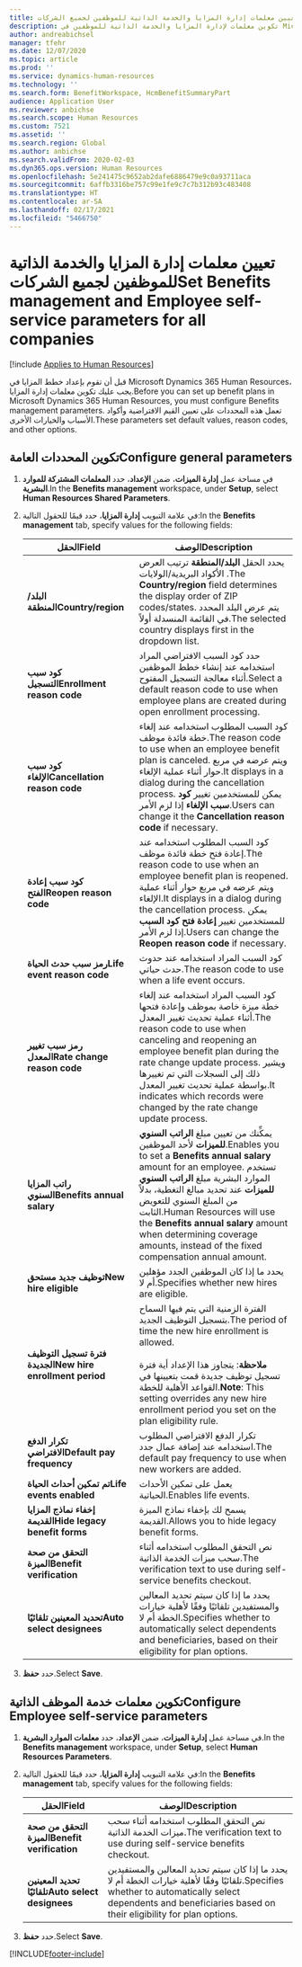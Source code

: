 ```yaml
---
title: تعيين معلمات إدارة المزايا والخدمة الذاتية للموظفين لجميع الشركات
description: تكوين معلمات لإدارة المزايا والخدمة الذاتية للموظفين في Microsoft Dynamics 365 Human Resources.
author: andreabichsel
manager: tfehr
ms.date: 12/07/2020
ms.topic: article
ms.prod: ''
ms.service: dynamics-human-resources
ms.technology: ''
ms.search.form: BenefitWorkspace, HcmBenefitSummaryPart
audience: Application User
ms.reviewer: anbichse
ms.search.scope: Human Resources
ms.custom: 7521
ms.assetid: ''
ms.search.region: Global
ms.author: anbichse
ms.search.validFrom: 2020-02-03
ms.dyn365.ops.version: Human Resources
ms.openlocfilehash: 5e241475c9652ab2dafe6886479e9c0a93711aca
ms.sourcegitcommit: 6affb3316be757c99e1fe9c7c7b312b93c483408
ms.translationtype: HT
ms.contentlocale: ar-SA
ms.lasthandoff: 02/17/2021
ms.locfileid: "5466750"
---
```

# <a name="set-benefits-management-and-employee-self-service-parameters-for-all-companies"></a><span data-ttu-id="51fcd-103">تعيين معلمات إدارة المزايا والخدمة الذاتية للموظفين لجميع الشركات</span><span class="sxs-lookup"><span data-stu-id="51fcd-103">Set Benefits management and Employee self-service parameters for all companies</span></span>

[!include [Applies to Human Resources](../includes/applies-to-hr.md)]

<span data-ttu-id="51fcd-104">قبل أن تقوم بإعداد خطط المزايا في Microsoft Dynamics 365 Human Resources، يجب عليك تكوين معلمات إدارة المزايا.</span><span class="sxs-lookup"><span data-stu-id="51fcd-104">Before you can set up benefit plans in Microsoft Dynamics 365 Human Resources, you must configure Benefits management parameters.</span></span> <span data-ttu-id="51fcd-105">تعمل هذه المحددات على تعيين القيم الافتراضية وأكواد الأسباب والخيارات الأخرى.</span><span class="sxs-lookup"><span data-stu-id="51fcd-105">These parameters set default values, reason codes, and other options.</span></span> 

## <a name="configure-general-parameters"></a><span data-ttu-id="51fcd-106">تكوين المحددات العامة</span><span class="sxs-lookup"><span data-stu-id="51fcd-106">Configure general parameters</span></span>

1. <span data-ttu-id="51fcd-107">في مساحة عمل **إدارة الميزات**، ضمن **الإعداد**، حدد **المعلمات المشتركة للموارد البشرية**.</span><span class="sxs-lookup"><span data-stu-id="51fcd-107">In the **Benefits management** workspace, under **Setup**, select **Human Resources Shared Parameters**.</span></span>

2. <span data-ttu-id="51fcd-108">في علامة التبويب **إدارة المزايا**، حدد قيمًا للحقول التالية:</span><span class="sxs-lookup"><span data-stu-id="51fcd-108">In the **Benefits management** tab, specify values for the following fields:</span></span>

   | <span data-ttu-id="51fcd-109">الحقل</span><span class="sxs-lookup"><span data-stu-id="51fcd-109">Field</span></span> | <span data-ttu-id="51fcd-110">الوصف</span><span class="sxs-lookup"><span data-stu-id="51fcd-110">Description</span></span> |
   | --- | --- |
   | <span data-ttu-id="51fcd-111">**البلد/المنطقة**</span><span class="sxs-lookup"><span data-stu-id="51fcd-111">**Country/region**</span></span> | <span data-ttu-id="51fcd-112">يحدد الحقل **البلد/المنطقة** ترتيب العرض الأكواد البريدية/الولايات .</span><span class="sxs-lookup"><span data-stu-id="51fcd-112">The **Country/region** field determines the display order of ZIP codes/states.</span></span> <span data-ttu-id="51fcd-113">يتم عرض البلد المحدد في القائمة المنسدلة أولاً.</span><span class="sxs-lookup"><span data-stu-id="51fcd-113">The selected country displays first in the dropdown list.</span></span> |
   | <span data-ttu-id="51fcd-114">**كود سبب التسجيل**</span><span class="sxs-lookup"><span data-stu-id="51fcd-114">**Enrollment reason code**</span></span> | <span data-ttu-id="51fcd-115">حدد كود السبب الافتراضي المراد استخدامه عند إنشاء خطط الموظفين أثناء معالجة التسجيل المفتوح.</span><span class="sxs-lookup"><span data-stu-id="51fcd-115">Select a default reason code to use when employee plans are created during open enrollment processing.</span></span> |
   | <span data-ttu-id="51fcd-116">**كود سبب الإلغاء**</span><span class="sxs-lookup"><span data-stu-id="51fcd-116">**Cancellation reason code**</span></span> | <span data-ttu-id="51fcd-117">كود السبب المطلوب استخدامه عند إلغاء خطة فائدة موظف.</span><span class="sxs-lookup"><span data-stu-id="51fcd-117">The reason code to use when an employee benefit plan is canceled.</span></span> <span data-ttu-id="51fcd-118">ويتم عرضه في مربع حوار أثناء عملية الإلغاء.</span><span class="sxs-lookup"><span data-stu-id="51fcd-118">It displays in a dialog during the cancellation process.</span></span> <span data-ttu-id="51fcd-119">يمكن للمستخدمين تغيير **كود سبب الإلغاء** إذا لزم الأمر.</span><span class="sxs-lookup"><span data-stu-id="51fcd-119">Users can change it the **Cancellation reason code** if necessary.</span></span> |
   | <span data-ttu-id="51fcd-120">**كود سبب إعادة الفتح**</span><span class="sxs-lookup"><span data-stu-id="51fcd-120">**Reopen reason code**</span></span> | <span data-ttu-id="51fcd-121">كود السبب المطلوب استخدامه عند إعادة فتح خطة فائدة موظف.</span><span class="sxs-lookup"><span data-stu-id="51fcd-121">The reason code to use when an employee benefit plan is reopened.</span></span> <span data-ttu-id="51fcd-122">ويتم عرضه في مربع حوار أثناء عملية الإلغاء.</span><span class="sxs-lookup"><span data-stu-id="51fcd-122">It displays in a dialog during the cancellation process.</span></span> <span data-ttu-id="51fcd-123">يمكن للمستخدمين تغيير **إعادة فتح كود السبب** إذا لزم الأمر.</span><span class="sxs-lookup"><span data-stu-id="51fcd-123">Users can change the **Reopen reason code** if necessary.</span></span> | 
   | <span data-ttu-id="51fcd-124">**رمز سبب حدث الحياة**</span><span class="sxs-lookup"><span data-stu-id="51fcd-124">**Life event reason code**</span></span> | <span data-ttu-id="51fcd-125">كود السبب المراد استخدامه عند حدوث حدث حياتي.</span><span class="sxs-lookup"><span data-stu-id="51fcd-125">The reason code to use when a life event occurs.</span></span> |
   | <span data-ttu-id="51fcd-126">**رمز سبب تغيير المعدل**</span><span class="sxs-lookup"><span data-stu-id="51fcd-126">**Rate change reason code**</span></span> | <span data-ttu-id="51fcd-127">كود السبب المراد استخدامه عند إلغاء خطة ميزة خاصة بموظف وإعادة فتحها أثناء عملية تحديث تغيير المعدل.</span><span class="sxs-lookup"><span data-stu-id="51fcd-127">The reason code to use when canceling and reopening an employee benefit plan during the rate change update process.</span></span> <span data-ttu-id="51fcd-128">ويشير ذلك إلى السجلات التي تم تغييرها بواسطة عملية تحديث تغيير المعدل.</span><span class="sxs-lookup"><span data-stu-id="51fcd-128">It indicates which records were changed by the rate change update process.</span></span> |
   | <span data-ttu-id="51fcd-129">**راتب المزايا السنوي**</span><span class="sxs-lookup"><span data-stu-id="51fcd-129">**Benefits annual salary**</span></span> | <span data-ttu-id="51fcd-130">يمكِّنك من تعيين مبلغ **الراتب السنوي للميزات** لأحد الموظفين.</span><span class="sxs-lookup"><span data-stu-id="51fcd-130">Enables you to set a **Benefits annual salary** amount for an employee.</span></span> <span data-ttu-id="51fcd-131">تستخدم الموارد البشرية مبلغ **الراتب السنوي للميزات** عند تحديد مبالغ التغطية، بدلاً من المبلغ السنوي للتعويض الثابت.</span><span class="sxs-lookup"><span data-stu-id="51fcd-131">Human Resources will use the **Benefits annual salary** amount when determining coverage amounts, instead of the fixed compensation annual amount.</span></span> |
   | <span data-ttu-id="51fcd-132">**توظيف جديد مستحق**</span><span class="sxs-lookup"><span data-stu-id="51fcd-132">**New hire eligible**</span></span> | <span data-ttu-id="51fcd-133">يحدد ما إذا كان الموظفين الجدد مؤهلين أم لا.</span><span class="sxs-lookup"><span data-stu-id="51fcd-133">Specifies whether new hires are eligible.</span></span> |
   | <span data-ttu-id="51fcd-134">**فترة تسجيل التوظيف الجديدة**</span><span class="sxs-lookup"><span data-stu-id="51fcd-134">**New hire enrollment period**</span></span> | <span data-ttu-id="51fcd-135">الفترة الزمنية التي يتم فيها السماح بتسجيل التوظيف الجديد.</span><span class="sxs-lookup"><span data-stu-id="51fcd-135">The period of time the new hire enrollment is allowed.</span></span></br></br><span data-ttu-id="51fcd-136">**ملاحظة**: يتجاوز هذا الإعداد أية فترة تسجيل توظيف جديدة قمت بتعيينها في القواعد الأهلية للخطة.</span><span class="sxs-lookup"><span data-stu-id="51fcd-136">**Note**: This setting overrides any new hire enrollment period you set on the plan eligibility rule.</span></span> |
   | <span data-ttu-id="51fcd-137">**تكرار الدفع الافتراضي**</span><span class="sxs-lookup"><span data-stu-id="51fcd-137">**Default pay frequency**</span></span> | <span data-ttu-id="51fcd-138">تكرار الدفع الافتراضي المطلوب استخدامه عند إضافة عمال جدد.</span><span class="sxs-lookup"><span data-stu-id="51fcd-138">The default pay frequency to use when new workers are added.</span></span> |
   | <span data-ttu-id="51fcd-139">**تم تمكين أحداث الحياة**</span><span class="sxs-lookup"><span data-stu-id="51fcd-139">**Life events enabled**</span></span> | <span data-ttu-id="51fcd-140">يعمل على تمكين الأحداث الحياتية.</span><span class="sxs-lookup"><span data-stu-id="51fcd-140">Enables life events.</span></span> |
   | <span data-ttu-id="51fcd-141">**إخفاء نماذج المزايا القديمة**</span><span class="sxs-lookup"><span data-stu-id="51fcd-141">**Hide legacy benefit forms**</span></span> | <span data-ttu-id="51fcd-142">يسمح لك بإخفاء نماذج الميزة القديمة.</span><span class="sxs-lookup"><span data-stu-id="51fcd-142">Allows you to hide legacy benefit forms.</span></span> |
   | <span data-ttu-id="51fcd-143">**التحقق من صحة الميزة**</span><span class="sxs-lookup"><span data-stu-id="51fcd-143">**Benefit verification**</span></span> | <span data-ttu-id="51fcd-144">نص التحقق المطلوب استخدامه أثناء سحب ميزات الخدمة الذاتية.</span><span class="sxs-lookup"><span data-stu-id="51fcd-144">The verification text to use during self-service benefits checkout.</span></span> |
   | <span data-ttu-id="51fcd-145">**تحديد المعينين تلقائيًا**</span><span class="sxs-lookup"><span data-stu-id="51fcd-145">**Auto select designees**</span></span> | <span data-ttu-id="51fcd-146">يحدد ما إذا كان سيتم تحديد المعالين والمستفيدين تلقائيًا وفقًا لأهلية خيارات الخطة أم لا.</span><span class="sxs-lookup"><span data-stu-id="51fcd-146">Specifies whether to automatically select dependents and beneficiaries, based on their eligibility for plan options.</span></span> |

3. <span data-ttu-id="51fcd-147">حدد **حفظ**.</span><span class="sxs-lookup"><span data-stu-id="51fcd-147">Select **Save**.</span></span>

## <a name="configure-employee-self-service-parameters"></a><span data-ttu-id="51fcd-148">تكوين معلمات خدمة الموظف الذاتية</span><span class="sxs-lookup"><span data-stu-id="51fcd-148">Configure Employee self-service parameters</span></span>

1. <span data-ttu-id="51fcd-149">في مساحة عمل **إدارة الميزات**، ضمن **الإعداد**، حدد **معلمات الموارد البشرية**.</span><span class="sxs-lookup"><span data-stu-id="51fcd-149">In the **Benefits management** workspace, under **Setup**, select **Human Resources Parameters**.</span></span>

2. <span data-ttu-id="51fcd-150">في علامة التبويب **إدارة المزايا**، حدد قيمًا للحقول التالية:</span><span class="sxs-lookup"><span data-stu-id="51fcd-150">In the **Benefits management** tab, specify values for the following fields:</span></span>

   | <span data-ttu-id="51fcd-151">الحقل</span><span class="sxs-lookup"><span data-stu-id="51fcd-151">Field</span></span> | <span data-ttu-id="51fcd-152">الوصف</span><span class="sxs-lookup"><span data-stu-id="51fcd-152">Description</span></span> |
   | --- | --- |
   | <span data-ttu-id="51fcd-153">**التحقق من صحة الميزة**</span><span class="sxs-lookup"><span data-stu-id="51fcd-153">**Benefit verification**</span></span> | <span data-ttu-id="51fcd-154">نص التحقق المطلوب استخدامه أثناء سحب ميزات الخدمة الذاتية.</span><span class="sxs-lookup"><span data-stu-id="51fcd-154">The verification text to use during self-service benefits checkout.</span></span> |
   | <span data-ttu-id="51fcd-155">**تحديد المعينين تلقائيًا**</span><span class="sxs-lookup"><span data-stu-id="51fcd-155">**Auto select designees**</span></span> | <span data-ttu-id="51fcd-156">يحدد ما إذا كان سيتم تحديد المعالين والمستفيدين تلقائيًا وفقًا لأهلية خيارات الخطة أم لا.</span><span class="sxs-lookup"><span data-stu-id="51fcd-156">Specifies whether to automatically select dependents and beneficiaries based on their eligibility for plan options.</span></span> |

3. <span data-ttu-id="51fcd-157">حدد **حفظ**.</span><span class="sxs-lookup"><span data-stu-id="51fcd-157">Select **Save**.</span></span>




[!INCLUDE[footer-include](../includes/footer-banner.md)]